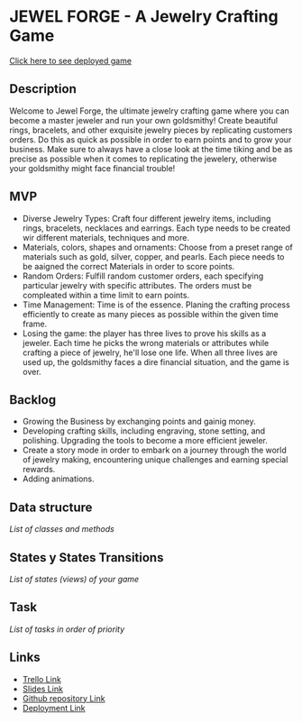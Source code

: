 # JEWEL FORGE - A Jewelry Crafting Game

[Click here to see deployed game](http://github.com)

## Description

Welcome to Jewel Forge, the ultimate jewelry crafting game where you can become a master jeweler and run your own goldsmithy!
Create beautiful rings, bracelets, and other exquisite jewelry pieces by replicating customers orders. Do this as quick as possible in order to earn points and to grow your business. Make sure to always have a close look at the time tiking and be as precise as possible when it comes to replicating the jewelery, otherwise your goldsmithy might face financial trouble!

## MVP

- Diverse Jewelry Types: Craft four different jewelry items, including rings, bracelets, necklaces and earrings. Each type needs to be created wir different materials, techniques and more.
- Materials, colors, shapes and ornaments: Choose from a preset range of materials such as gold, silver, copper, and pearls. Each piece needs to be aaigned the correct Materials in order to score points.
- Random Orders: Fulfill random customer orders, each specifying particular jewelry with specific attributes. The orders must be compleated within a time limit to earn points.
- Time Management: Time is of the essence. Planing the crafting process efficiently to create as many pieces as possible within the given time frame.
- Losing the game: the player has three lives to prove his skills as a jeweler. Each time he picks the wrong materials or attributes while crafting a piece of jewelry, he'll lose one life. When all three lives are used up, the goldsmithy faces a dire financial situation, and the game is over.

## Backlog

- Growing the Business by exchanging points and gainig money.
- Developing crafting skills, including engraving, stone setting, and polishing. Upgrading the tools to become a more efficient jeweler.
- Create a story mode in order to embark on a journey through the world of jewelry making, encountering unique challenges and earning special rewards.
- Adding animations.

## Data structure

_List of classes and methods_

## States y States Transitions

_List of states (views) of your game_

## Task

_List of tasks in order of priority_

## Links

- [Trello Link](https://trello.com)
- [Slides Link](http://slides.com)
- [Github repository Link](http://github.com)
- [Deployment Link](http://github.com)
